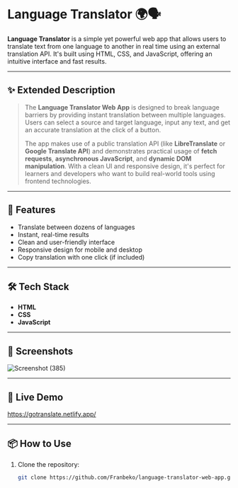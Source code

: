 # Language Translator 🌍🗣️

**Language Translator** is a simple yet powerful web app that allows users to translate text from one language to another in real time using an external translation API. It's built using HTML, CSS, and JavaScript, offering an intuitive interface and fast results.

---

## ✨ Extended Description

> The **Language Translator Web App** is designed to break language barriers by providing instant translation between multiple languages. Users can select a source and target language, input any text, and get an accurate translation at the click of a button.  
>
> The app makes use of a public translation API (like **LibreTranslate** or **Google Translate API**) and demonstrates practical usage of **fetch requests**, **asynchronous JavaScript**, and **dynamic DOM manipulation**. With a clean UI and responsive design, it's perfect for learners and developers who want to build real-world tools using frontend technologies.

---

## 🌟 Features

- Translate between dozens of languages
- Instant, real-time results
- Clean and user-friendly interface
- Responsive design for mobile and desktop
- Copy translation with one click (if included)

---

## 🛠️ Tech Stack

- **HTML**
- **CSS**
- **JavaScript**

---

## 📸 Screenshots

![Screenshot (385)](https://github.com/user-attachments/assets/00c403e9-6041-41e9-9686-1a0764c87baf)

---

## 🚀 Live Demo

https://gotranslate.netlify.app/

---

## 📦 How to Use

1. Clone the repository:
   ```bash
   git clone https://github.com/Franbeko/language-translator-web-app.git
